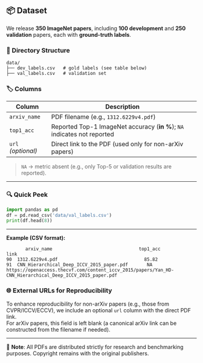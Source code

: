 ## 📦 Dataset

We release **350 ImageNet papers**, including **100 development** and **250 validation** papers, each with **ground-truth labels**.

### 📁 Directory Structure

```
data/
├── dev_labels.csv   # gold labels (see table below)
├── val_labels.csv   # validation set
```

### 🏷️ Columns

| Column       | Description                                                                 |
|--------------|-----------------------------------------------------------------------------|
| `arxiv_name` | PDF filename (e.g., `1312.6229v4.pdf`)                                      |
| `top1_acc`   | Reported Top-1 ImageNet accuracy (**in %**); `NA` indicates not reported    |
| `url` _(optional)_ | Direct link to the PDF (used only for non-arXiv papers)              |

> `NA` → metric absent (e.g., only Top-5 or validation results are reported).

---

### 🔍 Quick Peek

```python
import pandas as pd
df = pd.read_csv('data/val_labels.csv')
print(df.head(8))
```
---
**Example (CSV format):**

```csv
       arxiv_name                                top1_acc                             link
90  1312.6229v4.pdf                                85.82
91  CNN_Hierarchical_Deep_ICCV_2015_paper.pdf       NA          https://openaccess.thecvf.com/content_iccv_2015/papers/Yan_HD-CNN_Hierarchical_Deep_ICCV_2015_paper.pdf

```
### 🌐 External URLs for Reproducibility

To enhance reproducibility for non-arXiv papers (e.g., those from CVPR/ICCV/ECCV), we include an optional `url` column with the direct PDF link.  
For arXiv papers, this field is left blank (a canonical arXiv link can be constructed from the filename if needed).

---

📌 **Note**: All PDFs are distributed strictly for research and benchmarking purposes. Copyright remains with the original publishers.
